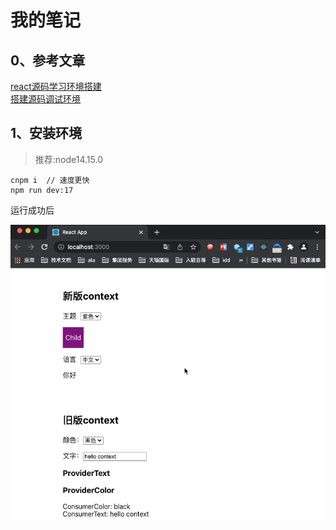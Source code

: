 # 我的笔记

## 0、参考文章
[react源码学习环境搭建](https://segmentfault.com/a/1190000020239791)  
[搭建源码调试环境](https://github.com/neroneroffy/react-source-code-debug/blob/master/docs/setUpDebugEnv.md)
## 1、安装环境
> 推荐:node14.15.0

```
cnpm i  // 速度更快
npm run dev:17
```
运行成功后

![](./images/index.jpg)